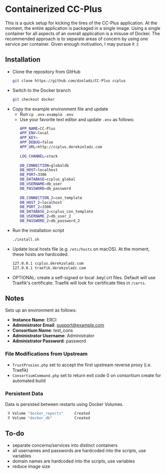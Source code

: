 Containerized CC-Plus
=====================

This is a quick setup for kicking the tires of the CC-Plus application. At the moment, the entire application is packaged in a single image. Using a single container for all aspects of an overall application is a misuse of Docker. The recommended approach is to separate areas of concern by using one service per container. Given enough motivation, I may pursue it :)

## Installation
- Clone the repository from GitHub 
  ```bash
  git clone https://github.com/dzoladz/CC-Plus ccplus
  ```
- Switch to the Docker branch
  ```bash
  git checkout docker
  ```
- Copy the example environment file and update
  - Run `cp .env.example .env`
  - Use your favorite text editor and update `.env` as follows:
      ```bash
      APP_NAME=CC-Plus
      APP_ENV=local
      APP_KEY=
      APP_DEBUG=false
      APP_URL=http://ccplus.derekzoladz.com
        
      LOG_CHANNEL=stack
        
      DB_CONNECTION=globaldb
      DB_HOST=localhost
      DB_PORT=3306
      DB_DATABASE=ccplus_global
      DB_USERNAME=db_user
      DB_PASSWORD=db_password
        
      DB_CONNECTION_2=con_template
      DB_HOST_2=localhost
      DB_PORT_2=3306
      DB_DATABASE_2=ccplus_con_template
      DB_USERNAME_2=db_user_2
      DB_PASSWORD_2=db_password_2
      ```
- Run the installation script
  ```bash
  ./install.sh
  ```
- Update local hosts file (e.g. `/etc/hosts` on macOS). At the moment, these hosts are hardcoded.
  ```bash
  127.0.0.1	ccplus.derekzoladz.com
  127.0.0.1	traefik.derekzoladz.com
  ```
- OPTIONAL: create a self-signed or local .key/.crt files. Default will use Traefik's certificate. Traefik will look for certificate files in `/certs`.

## Notes

Sets up an environment as follows:
- **Instance Name**: ERCI
- **Administrator Email**: support@example.com
- **Consortium Name**: test_cons
- **Administrator Username**: Administrator
- **Administrator Password**: password

### File Modifications from Upstream
- `TrustProxies.php` set to accept the first upstream reverse proxy (i.e. Traefik)
- `ConsortiumCommand.php` set to return exit code 0 on consortium create for automated build

### Persistent Data
Data is persisted between restarts using Docker Volumes.
```bash
 ⠿ Volume "docker_reports"     Created                                                                                              0.0s
 ⠿ Volume "docker_db"          Created  
```

## To-do
- separate concerns/services into distinct containers
- all usernames and passwords are hardcoded into the scripts, use variables
- domain names are hardcoded into the scripts, use variables
- reduce image size
